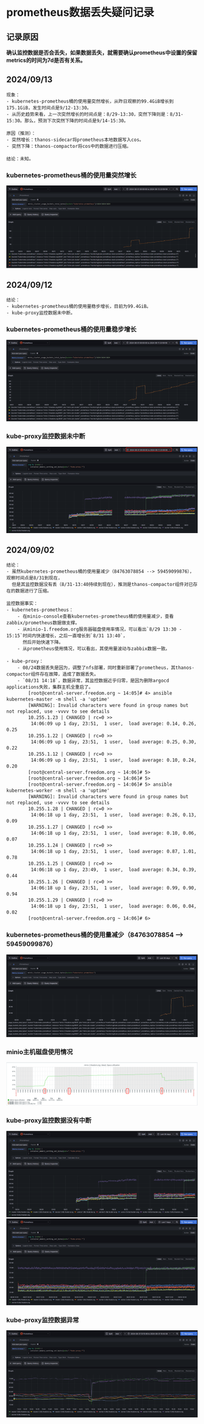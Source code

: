 # prometheus数据丢失疑问记录


## 记录原因
**确认监控数据是否会丢失，如果数据丢失，就需要确认prometheus中设置的保留metrics的时间为7d是否有关系。**


## 2024/09/13
```
现象：
- kubernetes-prometheus桶的使用量突然增长，从昨日观察的99.4GiB增长到175.1GiB，发生时间点是9/12-13:30。
- 从历史趋势来看，上一次突然增长的时间点是：8/29-13:30，突然下降则是：8/31-15:30。那么，预测下次突然下降的时间点是9/14-15:30。

原因（推测）：
- 突然增长：thanos-sidecar将prometheus本地数据写入cos。
- 突然下降：thanos-compactor将cos中的数据进行压缩。

结论：未知。
```


### kubernetes-prometheus桶的使用量突然增长
![2024-09-13--minio-kubernetes-prometheus.png](images/2024-09-13--minio-kubernetes-prometheus.png)




## 2024/09/12
```
结论：
- kubernetes-prometheus桶的使用量稳步增长，目前为99.4GiB。
- kube-proxy监控数据未中断。
```


### kubernetes-prometheus桶的使用量稳步增长
![2024-09-12--minio-kubernetes-prometheus.png](images/2024-09-12--minio-kubernetes-prometheus.png)

### kube-proxy监控数据未中断
![2024-09-12--kube-proxy--数据未中断.png](images/2024-09-12--kube-proxy--数据未中断.png)




## 2024/09/02
```
结论：
- 虽然kubernetes-prometheus桶的使用量减少（84763078854 --> 59459099876），观察时间点是8/31到现在，
  但是其监控数据没有丢（8/31-13:40持续到现在），推测是thanos-compactor组件对已存在的数据进行了压缩。

监控数据事实：
- kubernetes-prometheus：
    - 在minio-console查看kubernetes-prometheus桶的使用量减少，查看zabbix/prometheus数据做支撑。
    - 从minio-1.freedom.org服务器磁盘使用率情况，可以看出`8/29 13:30 - 15:15`时间内快速增长，之后一直增长到`8/31 13:40`，  
      然后开始快速下降。
    - 从prometheus使用情况，可以看出，其使用量波动与zabbix数据一致。

- kube-proxy：
    - 08/24数据丢失是因为，调整了nfs部署，同时重新部署了prometheus，其thanos-compactor组件存在故障，造成了数据丢失。
    - `08/31 14:18`，数据异常，其监控数据近乎归零，是因为删除argocd applications失败，集群主机全重启了。
        [root@central-server.freedom.org ~ 14:05]# 4> ansible kubernetes-master -m shell -a 'uptime'
        [WARNING]: Invalid characters were found in group names but not replaced, use -vvvv to see details
        10.255.1.23 | CHANGED | rc=0 >>
         14:06:09 up 1 day, 23:51,  1 user,  load average: 0.14, 0.26, 0.25
        10.255.1.22 | CHANGED | rc=0 >>
         14:06:09 up 1 day, 23:51,  1 user,  load average: 0.25, 0.30, 0.22
        10.255.1.12 | CHANGED | rc=0 >>
         14:06:09 up 1 day, 23:51,  1 user,  load average: 0.10, 0.24, 0.20
        [root@central-server.freedom.org ~ 14:06]# 5> 
        [root@central-server.freedom.org ~ 14:06]# 5> 
        [root@central-server.freedom.org ~ 14:06]# 5> ansible kubernetes-worker -m shell -a 'uptime'
        [WARNING]: Invalid characters were found in group names but not replaced, use -vvvv to see details
        10.255.1.28 | CHANGED | rc=0 >>
         14:06:18 up 1 day, 23:51,  1 user,  load average: 0.26, 0.13, 0.09
        10.255.1.27 | CHANGED | rc=0 >>
         14:06:18 up 1 day, 23:51,  1 user,  load average: 0.10, 0.06, 0.07
        10.255.1.24 | CHANGED | rc=0 >>
         14:06:18 up 1 day, 23:51,  1 user,  load average: 0.87, 1.01, 0.78
        10.255.1.25 | CHANGED | rc=0 >>
         14:06:18 up 1 day, 23:49,  1 user,  load average: 0.34, 0.39, 0.44
        10.255.1.26 | CHANGED | rc=0 >>
         14:06:18 up 1 day, 23:51,  1 user,  load average: 0.99, 0.90, 0.94
        10.255.1.29 | CHANGED | rc=0 >>
         14:06:18 up 1 day, 23:51,  1 user,  load average: 0.06, 0.04, 0.02
        [root@central-server.freedom.org ~ 14:06]# 6> 
```


### kubernetes-prometheus桶的使用量减少（84763078854 --> 59459099876）
![2024-09-02--minio-kubernetes-prometheus.png](images%2F2024-09-02--minio-kubernetes-prometheus.png)


### minio主机磁盘使用情况
![2024-09-02--minio-1--数据盘使用率.png](images/2024-09-02--minio-1--数据盘使用率.png)


### kube-proxy监控数据没有中断
![2024-09-02--kube-proxy.png](images/2024-09-02--kube-proxy.png)
![2024-09-02--kube-proxy--数据未中断.png](images/2024-09-02--kube-proxy--数据未中断.png)


### kube-proxy监控数据异常
![2024-09-02--kube-proxy--数据异常.png](images/2024-09-02--kube-proxy--数据异常.png)

